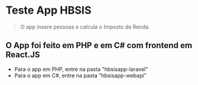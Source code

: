 # Teste App HBSIS

> O app insere pessoas e calcula o Imposto de Renda.

## O App foi feito em PHP e em C# com frontend em React.JS

- Para o app em PHP, entre na pasta "hbsisapp-laravel"
- Para o app em C#, entre na pasta "hbsisapp-webapi"
